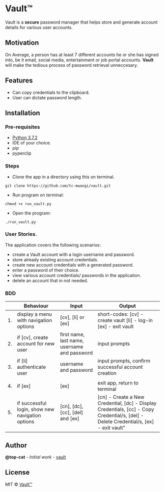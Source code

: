 # Vault™

Vault is a **secure** password manager that helps store and generate account details for various user accounts.  


## Motivation

On Average, a person has at least 7 different accounts he or she has signed into, be it email, social media, entertainment or job portal accounts. **Vault** will make the tedious process of password retrieval unneccesary.


## Features

- Can copy credentials to the clipboard.
- User can dictate password length. 

## Installation

### Pre-requisites
* [Python 3.7.2](https://www.python.org/)
* IDE of your choice.
* pip
* pyperclip


### Steps

* Clone the app in a directory using this on terminal.
```
git clone https://github.com/tc-mwangi/vault.git
```

* Run program on terminal:

```
chmod +x run_vault.py
```

* Open the program:

```
./run_vault.py
```

### User Stories.
The application covers the following scenarios:
* create a Vault account with a login username and password.
* store already existing account credentials.
* create new account credentials with a generated password.
* enter a password of their choice.
* view various account credentials/ passwords in the application.
* delete an account that in not needed. 

### BDD
|     | Behaviour    |          Input                  | Output    | 
|--- | ---         |     ---      |          --- |
|  1. | display a menu with navigation options    | [cv], [li] or [ex]     | short-codes: [cv] - create vault [li] - log-in [ex] - exit vault        |
|  2. | if [cv], create account for new user  | first name, last name, username  and password    | input prompts    |
|  3. | if [li] authenticate user      | username and password      | input prompts, confirm successful account creation
     |
|  4. | if [ex]    | [ex]     | exit app, return to terminal    |
|  5. | if successful login, show new navigation options     | [cn], [dc], [cc], [del] and [ex]    |[cn] - Create a New Credential, [dc] - Display Credentials, [cc] - Copy Credential/s, [del] - Delete Credential/s,  [ex] - exit vault" |


## Author

**@top-cat** - *Initial work* - [vault](https://github.com/tc-mwangi/Vault)

## License
MIT © [Vault™]()